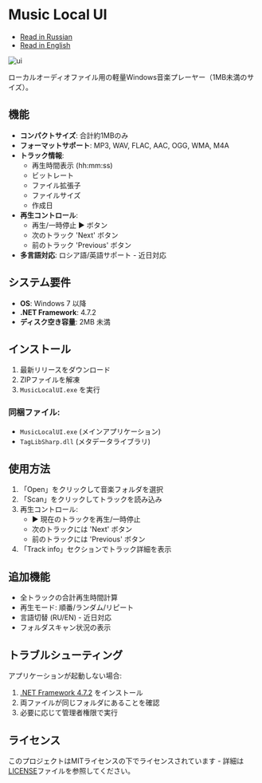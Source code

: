 # Music Local UI

- [Read in Russian](README.ru.md)
- [Read in English](README.md)

![ui](https://github.com/user-attachments/assets/6aa030e0-b3b0-4f1d-99df-3f6403cb037d)

ローカルオーディオファイル用の軽量Windows音楽プレーヤー（1MB未満のサイズ）。

## 機能
- **コンパクトサイズ**: 合計約1MBのみ
- **フォーマットサポート**: MP3, WAV, FLAC, AAC, OGG, WMA, M4A
- **トラック情報**:
  - 再生時間表示 (hh:mm:ss)
  - ビットレート
  - ファイル拡張子
  - ファイルサイズ
  - 作成日
- **再生コントロール**:
  - 再生/一時停止 ▶️ ボタン
  - 次のトラック 'Next' ボタン
  - 前のトラック 'Previous' ボタン
- **多言語対応**: ロシア語/英語サポート - 近日対応

## システム要件
- **OS**: Windows 7 以降
- **.NET Framework**: 4.7.2
- **ディスク空き容量**: 2MB 未満

## インストール
1. 最新リリースをダウンロード
2. ZIPファイルを解凍
3. `MusicLocalUI.exe` を実行

### 同梱ファイル:
- `MusicLocalUI.exe` (メインアプリケーション)
- `TagLibSharp.dll` (メタデータライブラリ)

## 使用方法
1. 「Open」をクリックして音楽フォルダを選択
2. 「Scan」をクリックしてトラックを読み込み
3. 再生コントロール:
   - ▶️ 現在のトラックを再生/一時停止
   - 次のトラックには 'Next' ボタン
   - 前のトラックには 'Previous' ボタン
4. 「Track info」セクションでトラック詳細を表示

## 追加機能
- 全トラックの合計再生時間計算
- 再生モード: 順番/ランダム/リピート
- 言語切替 (RU/EN) - 近日対応
- フォルダスキャン状況の表示

## トラブルシューティング
アプリケーションが起動しない場合:
1. [.NET Framework 4.7.2](https://dotnet.microsoft.com/download/dotnet-framework/net472) をインストール
2. 両ファイルが同じフォルダにあることを確認
3. 必要に応じて管理者権限で実行

## ライセンス
このプロジェクトはMITライセンスの下でライセンスされています - 詳細は[LICENSE](LICENSE)ファイルを参照してください。